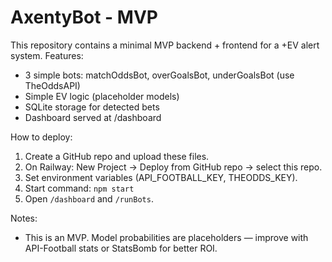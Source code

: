 # AxentyBot - MVP

This repository contains a minimal MVP backend + frontend for a +EV alert system.
Features:
- 3 simple bots: matchOddsBot, overGoalsBot, underGoalsBot (use TheOddsAPI)
- Simple EV logic (placeholder models)
- SQLite storage for detected bets
- Dashboard served at /dashboard

How to deploy:
1. Create a GitHub repo and upload these files.
2. On Railway: New Project -> Deploy from GitHub repo -> select this repo.
3. Set environment variables (API_FOOTBALL_KEY, THEODDS_KEY).
4. Start command: `npm start`
5. Open `/dashboard` and `/runBots`.

Notes:
- This is an MVP. Model probabilities are placeholders — improve with API-Football stats or StatsBomb for better ROI.
